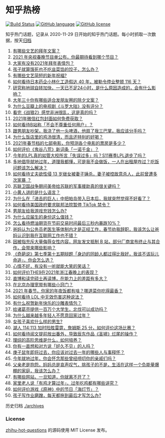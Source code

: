 # 知乎热榜
[![Build Status](https://github.com/ToWeLong/zhihu-hot-questions/workflows/CI/badge.svg)](https://github.com/ToWeLong/zhihu-hot-questions/actions)
[![GitHub language](https://img.shields.io/badge/language-golang-orange.svg)](https://golang.org/)
[![GitHub license](https://img.shields.io/github/license/ToWeLong/zhihu-hot-questions)](https://github.com/ToWeLong/zhihu-hot-questions/blob/main/LICENSE)

知乎热门话题，记录从 2020-11-29 日开始的知乎热门话题。每小时抓取一次数据，按天[归档](./archives)

<!-- BEGIN -->

1. [有哪些文艺的拜年文案？](https://www.zhihu.com/question/442938241)
1. [2021 年央视春晚节目单公布，你最期待看到哪个节目？](https://www.zhihu.com/question/443834090)
1. [大家有没有2021年拜年表情包？](https://www.zhihu.com/question/436758021)
1. [孩子就算饿死也不吃韭菜馅的饺子，怎么办？](https://www.zhihu.com/question/384476183)
1. [有哪些文艺简短的新年祝福?](https://www.zhihu.com/question/28245009)
1. [如何看待日本药企小林化工造假达 40 年，被勒令停业整顿 116 天？](https://www.zhihu.com/question/443935387)
1. [研究称地球自转加快，一天已不足24小时，是什么原因造成的，会有什么影响？](https://www.zhihu.com/question/443828984)
1. [大年三十你有哪些适合发朋友圈的除夕文案？](https://www.zhihu.com/question/441614349)
1. [为什么豆瓣上的电视剧《斗罗大陆》没有评分？](https://www.zhihu.com/question/443596555)
1. [看完《战狼2》感觉非洲很乱，这是真的吗？](https://www.zhihu.com/question/63368523)
1. [2021年微信红包封面如何免费获取？](https://www.zhihu.com/question/441208207)
1. [如何看待B站称「不会不尊重任何用户」？](https://www.zhihu.com/question/443805591)
1. [跟男朋友吵架，我浇了他一头啤酒，他扇了我三巴掌，我应该分手吗？](https://www.zhihu.com/question/443638273)
1. [为什么饭店里的鸡汤很清，而且还特别的好喝？](https://www.zhihu.com/question/437783371)
1. [2021年春节档的七部电影，你预测各个电影的票房是多少？](https://www.zhihu.com/question/439237440)
1. [如何评价《鬼谷八荒》新词条「一诺千金」？](https://www.zhihu.com/question/442798009)
1. [今年的LPL真的如管大校所言「失误过多」吗？S11赛季LPL退步了吗？](https://www.zhihu.com/question/443190603)
1. [多地倡导就地过年，道理我都懂，可是我不会做饭，一人在出租屋咋过？吃饭问题该怎么解决？](https://www.zhihu.com/question/438270911)
1. [如何看待丈夫欲性侵 13 岁继女被妻子锤杀，妻子被控故意杀人，此前曾遭多次家暴 ？](https://www.zhihu.com/question/436107280)
1. [苏联卫国战争期间美帝给苏联的军事援助真的很关键吗？](https://www.zhihu.com/question/443350841)
1. [小黄人讲的是什么语言？](https://www.zhihu.com/question/30830614)
1. [为什么在「进击的巨人」中把帕岛带入日本后，我就突然觉得不好看了？](https://www.zhihu.com/question/442280742)
1. [如何看待美国政府要求联邦法院暂停 TikTok 禁令？](https://www.zhihu.com/question/443938977)
1. [男朋友给我游戏充钱怎么办?](https://www.zhihu.com/question/443239347)
1. [为什么应届生的身份这么值钱？](https://www.zhihu.com/question/296366864)
1. [怎么看待燃油期货在节前交易时间最后三秒内暴跌10%？](https://www.zhihu.com/question/443794871)
1. [爸妈认为公务员老医生等体制内才是正经工作，春节劝我辞职，我该怎么让爸妈认识到我在互联网工作也不错？](https://www.zhihu.com/question/443810427)
1. [因被指充斥大量侮辱女性内容，网友发文抵制 B 站，部分厂商宣布终止与其合作，会带来哪些影响？](https://www.zhihu.com/question/443636946)
1. [《奇葩说》第七季第十五期辩题「身边的同龄人都过得比我好，我该不该玩儿命追」，你会怎么选？](https://www.zhihu.com/question/443929742)
1. [心情不好，有没有一听就能大笑的笑话？](https://www.zhihu.com/question/433260931)
1. [如何评价THE9在2021年浙江春晚上的表现？](https://www.zhihu.com/question/443810910)
1. [直博和读完硕士再读博，在能力上的差距有多大？](https://www.zhihu.com/question/425860957)
1. [在北京办理宽带有哪些小窍门？](https://www.zhihu.com/question/443795553)
1. [2021 年春节，你家的年夜饭都有啥？哪道菜你吃得最香？](https://www.zhihu.com/question/443935777)
1. [如何看待 LOL 中无效伤害这种说法？](https://www.zhihu.com/question/438457344)
1. [有什么祝贺新年快乐的沙雕表情包？](https://www.zhihu.com/question/311179637)
1. [给诸葛亮提供一百万个大学生，北伐可以成功吗？](https://www.zhihu.com/question/443277138)
1. [为什么越来越多年轻人不愿意回家过年？](https://www.zhihu.com/question/309238692)
1. [女孩子喜欢什么样的男生?](https://www.zhihu.com/question/340678469)
1. [湖人 114:113 加时险胜雷霆，詹姆斯 25 分，如何评价这场比赛？](https://www.zhihu.com/question/443922012)
1. [如何看待阅文提前放出番外，导致辰东作品《圣墟》烂尾的操作？](https://www.zhihu.com/question/443893552)
1. [理综的高阶思维是什么，如何培养？](https://www.zhihu.com/question/287426676)
1. [你有一直想和对方说「好久不见」的人吗？](https://www.zhihu.com/question/443800467)
1. [庚子鼠年即将过去，你应该对过去一年的哪些人与事释怀？](https://www.zhihu.com/question/443942833)
1. [今年就地过年，你会怀念那些曾经唠叨你的亲戚们吗？](https://www.zhihu.com/question/443338731)
1. [父亲老是抱怨，妈妈总是哀声叹气，挑孩子的不是，生活在这样一个负能量爆棚的家庭，我该怎么办？](https://www.zhihu.com/question/63349339)
1. [有哪些网站，一旦知道，你就离不开了？](https://www.zhihu.com/question/398193048)
1. [家里老人说「有鸡才算过年」，过年吃鸡都有哪些讲究？](https://www.zhihu.com/question/443339957)
1. [如何评价游戏《原神》中的节日「海灯节」？](https://www.zhihu.com/question/443747783)
1. [孩子写作业磨蹭，每天都拖到最后才写怎么办?](https://www.zhihu.com/question/442920076)

<!-- END -->

历史归档 [./archives](./archives)


### License
[zhihu-hot-questions](https://github.com/towelong/zhihu-hot-questions) 的源码使用 MIT License 发布。